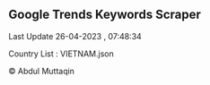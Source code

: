

## Google Trends Keywords Scraper 
 
Last Update 26-04-2023 , 07:48:34

Country List :
VIETNAM.json



© Abdul Muttaqin 
